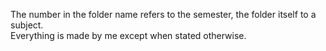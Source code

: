 The number in the folder name refers to the semester, the folder itself to a subject. <br/>
Everything is made by me except when stated otherwise.
